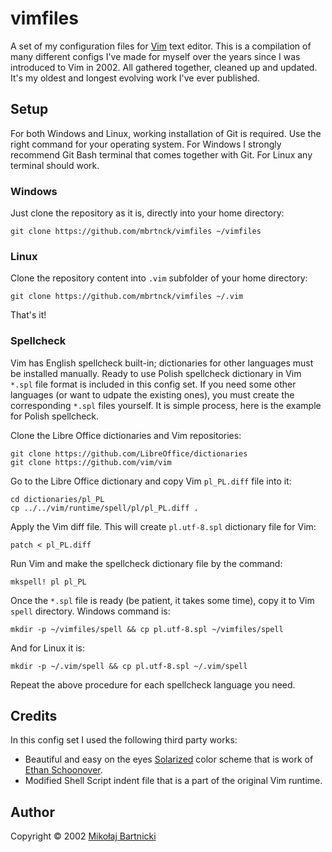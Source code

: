 # vimfiles

A set of my configuration files for [Vim][00] text editor. This is a
compilation of many different configs I've made for myself over the
years since I was introduced to Vim in 2002. All gathered together,
cleaned up and updated. It's my oldest and longest evolving work I've
ever published.

## Setup

For both Windows and Linux, working installation of Git is required. Use
the right command for your operating system. For Windows I strongly
recommend Git Bash terminal that comes together with Git. For Linux any
terminal should work.

### Windows

Just clone the repository as it is, directly into your home directory:

    git clone https://github.com/mbrtnck/vimfiles ~/vimfiles

### Linux

Clone the repository content into `.vim` subfolder of your home
directory:

    git clone https://github.com/mbrtnck/vimfiles ~/.vim

That's it!

### Spellcheck

Vim has English spellcheck built-in; dictionaries for other languages
must be installed manually. Ready to use Polish spellcheck dictionary in
Vim `*.spl` file format is included in this config set. If you need some
other languages (or want to udpate the existing ones), you must create
the corresponding `*.spl` files yourself. It is simple process, here is
the example for Polish spellcheck.

Clone the Libre Office dictionaries and Vim repositories:

    git clone https://github.com/LibreOffice/dictionaries
    git clone https://github.com/vim/vim

Go to the Libre Office dictionary and copy Vim `pl_PL.diff` file
into it:

    cd dictionaries/pl_PL
    cp ../../vim/runtime/spell/pl/pl_PL.diff .

Apply the Vim diff file. This will create `pl.utf-8.spl` dictionary file
for Vim:

    patch < pl_PL.diff

Run Vim and make the spellcheck dictionary file by the command:

    mkspell! pl pl_PL

Once the `*.spl` file is ready (be patient, it takes some time), copy it
to Vim `spell` directory. Windows command is:

    mkdir -p ~/vimfiles/spell && cp pl.utf-8.spl ~/vimfiles/spell

And for Linux it is:

    mkdir -p ~/.vim/spell && cp pl.utf-8.spl ~/.vim/spell

Repeat the above procedure for each spellcheck language you need.

## Credits

In this config set I used the following third party works:

* Beautiful and easy on the eyes [Solarized][01] color scheme that is
  work of [Ethan Schoonover][02].
* Modified Shell Script indent file that is a part of the original Vim
  runtime.

## Author

Copyright &copy; 2002 [Mikołaj Bartnicki][99]

[00]: https://www.vim.org
[01]: https://github.com/altercation/solarized
[02]: https://ethanschoonover.com
[99]: mailto://mikolaj@bartnicki.org
